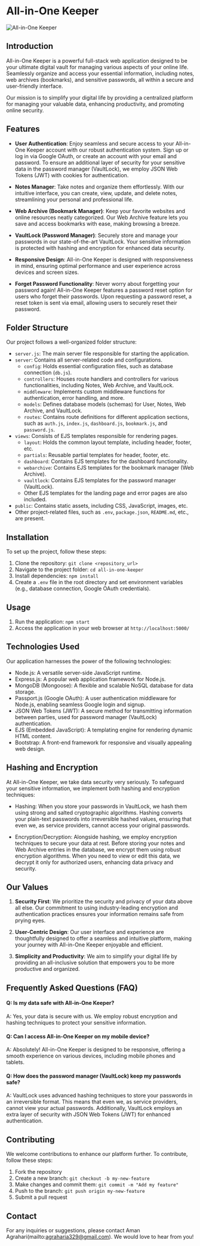 # All-in-One Keeper

![All-in-One Keeper](https://res.cloudinary.com/dh1qwb9tk/image/upload/v1690872412/landing_allinonekeeper_vjvezj.png)

## Introduction

All-in-One Keeper is a powerful full-stack web application designed to be your ultimate digital vault for managing various aspects of your online life. Seamlessly organize and access your essential information, including notes, web archives (bookmarks), and sensitive passwords, all within a secure and user-friendly interface.

Our mission is to simplify your digital life by providing a centralized platform for managing your valuable data, enhancing productivity, and promoting online security.

## Features

- **User Authentication**: Enjoy seamless and secure access to your All-in-One Keeper account with our robust authentication system. Sign up or log in via Google OAuth, or create an account with your email and password. To ensure an additional layer of security for your sensitive data in the password manager (VaultLock), we employ JSON Web Tokens (JWT) with cookies for authentication.

- **Notes Manager**: Take notes and organize them effortlessly. With our intuitive interface, you can create, view, update, and delete notes, streamlining your personal and professional life.

- **Web Archive (Bookmark Manager)**: Keep your favorite websites and online resources neatly categorized. Our Web Archive feature lets you save and access bookmarks with ease, making browsing a breeze.

- **VaultLock (Password Manager)**: Securely store and manage your passwords in our state-of-the-art VaultLock. Your sensitive information is protected with hashing and encryption for enhanced data security.

- **Responsive Design**: All-in-One Keeper is designed with responsiveness in mind, ensuring optimal performance and user experience across devices and screen sizes.
- **Forget Password Functionality**: Never worry about forgetting your password again! All-in-One Keeper features a password reset option for users who forget their passwords. Upon requesting a password reset, a reset token is sent via email, allowing users to securely reset their password.

## Folder Structure

Our project follows a well-organized folder structure:

- `server.js`: The main server file responsible for starting the application.
- `server`: Contains all server-related code and configurations.
  - `config`: Holds essential configuration files, such as database connection (`db.js`).
  - `controllers`: Houses route handlers and controllers for various functionalities, including Notes, Web Archive, and VaultLock.
  - `middleware`: Implements custom middleware functions for authentication, error handling, and more.
  - `models`: Defines database models (schemas) for User, Notes, Web Archive, and VaultLock.
  - `routes`: Contains route definitions for different application sections, such as `auth.js`, `index.js`, `dashboard.js`, `bookmark.js`, and `password.js`.
- `views`: Consists of EJS templates responsible for rendering pages.
  - `layout`: Holds the common layout template, including header, footer, etc.
  - `partials`: Reusable partial templates for header, footer, etc.
  - `dashboard`: Contains EJS templates for the dashboard functionality.
  - `webarchive`: Contains EJS templates for the bookmark manager (Web Archive).
  - `vaultlock`: Contains EJS templates for the password manager (VaultLock).
  - Other EJS templates for the landing page and error pages are also included.
- `public`: Contains static assets, including CSS, JavaScript, images, etc.
- Other project-related files, such as `.env`, `package.json`, `README.md`, etc., are present.

## Installation

To set up the project, follow these steps:

1. Clone the repository: `git clone <repository_url>`
2. Navigate to the project folder: `cd all-in-one-keeper`
3. Install dependencies: `npm install`
4. Create a `.env` file in the root directory and set environment variables (e.g., database connection, Google OAuth credentials).

## Usage

1. Run the application: `npm start`
2. Access the application in your web browser at `http://localhost:5000/`

## Technologies Used

Our application harnesses the power of the following technologies:

- Node.js: A versatile server-side JavaScript runtime.
- Express.js: A popular web application framework for Node.js.
- MongoDB (Mongoose): A flexible and scalable NoSQL database for data storage.
- Passport.js (Google OAuth): A user authentication middleware for Node.js, enabling seamless Google login and signup.
- JSON Web Tokens (JWT): A secure method for transmitting information between parties, used for password manager (VaultLock) authentication.
- EJS (Embedded JavaScript): A templating engine for rendering dynamic HTML content.
- Bootstrap: A front-end framework for responsive and visually appealing web design.

## Hashing and Encryption

At All-in-One Keeper, we take data security very seriously. To safeguard your sensitive information, we implement both hashing and encryption techniques:

- Hashing: When you store your passwords in VaultLock, we hash them using strong and salted cryptographic algorithms. Hashing converts your plain-text passwords into irreversible hashed values, ensuring that even we, as service providers, cannot access your original passwords.

- Encryption/Decryption: Alongside hashing, we employ encryption techniques to secure your data at rest. Before storing your notes and Web Archive entries in the database, we encrypt them using robust encryption algorithms. When you need to view or edit this data, we decrypt it only for authorized users, enhancing data privacy and security.

## Our Values

1. **Security First**: We prioritize the security and privacy of your data above all else. Our commitment to using industry-leading encryption and authentication practices ensures your information remains safe from prying eyes.

2. **User-Centric Design**: Our user interface and experience are thoughtfully designed to offer a seamless and intuitive platform, making your journey with All-in-One Keeper enjoyable and efficient.

3. **Simplicity and Productivity**: We aim to simplify your digital life by providing an all-inclusive solution that empowers you to be more productive and organized.

## Frequently Asked Questions (FAQ)

#### Q: Is my data safe with All-in-One Keeper?

A: Yes, your data is secure with us. We employ robust encryption and hashing techniques to protect your sensitive information.

#### Q: Can I access All-in-One Keeper on my mobile device?

A: Absolutely! All-in-One Keeper is designed to be responsive, offering a smooth experience on various devices, including mobile phones and tablets.

#### Q: How does the password manager (VaultLock) keep my passwords safe?

A: VaultLock uses advanced hashing techniques to store your passwords in an irreversible format. This means that even we, as service providers, cannot view your actual passwords. Additionally, VaultLock employs an extra layer of security with JSON Web Tokens (JWT) for enhanced authentication.

## Contributing

We welcome contributions to enhance our platform further. To contribute, follow these steps:

1. Fork the repository
2. Create a new branch: `git checkout -b my-new-feature`
3. Make changes and commit them: `git commit -m "Add my feature"`
4. Push to the branch: `git push origin my-new-feature`
5. Submit a pull request

## Contact

For any inquiries or suggestions, please contact Aman Agrahari(mailto:agraharia329@gmail.com). We would love to hear from you!
